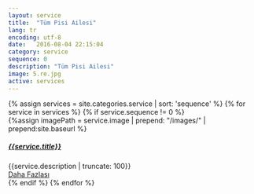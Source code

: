 ```yaml
---
layout: service
title:  "Tüm Pisi Ailesi"
lang: tr
encoding: utf-8
date:   2016-08-04 22:15:04
category: service
sequence: 0
description: "Tüm Pisi Ailesi"
image: 5.re.jpg
active: services
---
```


<div class='wrapper'>
    {% assign services = site.categories.service | sort: 'sequence' %}
    {% for service in services %}
        {% if service.sequence != 0 %}
        <div class='col-lg-4 col-md-6 col-sm-6 col-xs-12'>
            <div id='{{service.title | replace: ' '}}' class='card card-white service-card'>                
                {%assign imagePath = service.image | prepend: "/images/" | prepend:site.baseurl %}
                <a class='card-image-link action' href="{{service.url}}">
                    <div class='card-image' style="background-image:url('{{imagePath}}')">
                        <div class='thumbs-up'>
                            <i class="{{service.icon}}" aria-hidden="true"></i>    
                        </div>
                    </div>
                </a>                    
                <div class='content'>
                    <h5>
                        <a class='action' href="{{service.url}}">
                            <strong>
                                {{service.title}}
                            </strong>                                    
                        </a>
                    </h5>
                    {{service.description | truncate: 100}}
                </div> 
                <div class='call-to-action'>
                    <a class='action' href="{{service.url}}">
                        <i class="fa fa-plus" aria-hidden="true"></i> Daha Fazlası
                    </a>
                </div>                    
            </div>
        </div>
        {% endif %}
    {% endfor %}			
</div>

<div class='clearfix'></div>
